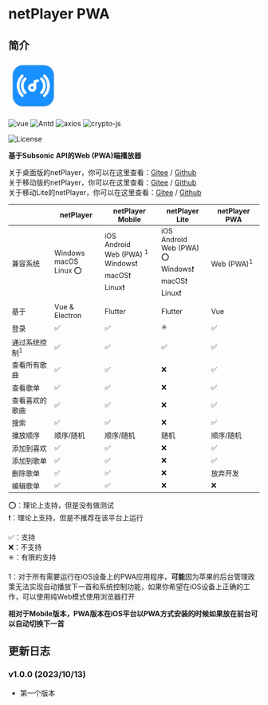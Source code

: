 # netPlayer PWA

## 简介

<img src="build/icon.png" width="100px">

![vue](https://img.shields.io/badge/vue.js-2.6.14-green?logo=vue.js)
![Antd](https://img.shields.io/badge/Antd-1.7.8-blue)
![axios](https://img.shields.io/badge/axios-1.4-orange)
![crypto-js](https://img.shields.io/badge/crypto_js-4.1.1-yellow)

![License](https://img.shields.io/badge/License-MIT-dark_green)

**基于Subsonic API的Web (PWA)端播放器**

关于桌面版的netPlayer，你可以在这里查看：[Gitee](https://gitee.com/Ryan-zhou/net-player) / [Github](https://github.com/Zhoucheng133/net-player)  
关于移动版的netPlayer，你可以在这里查看：[Gitee](https://gitee.com/Ryan-zhou/net-player-mobile) / [Github](https://github.com/Zhoucheng133/netPlayer-Mobile)  
关于移动Lite的netPlayer，你可以在这里查看：[Gitee](https://gitee.com/Ryan-zhou/net-player_-lite) / [Github](https://github.com/Zhoucheng133/neyPlayer_Lite)


|                          | netPlayer                       | netPlayer Mobile                                             | netPlayer Lite                                               | netPlayer PWA         |
| ------------------------ | ------------------------------- | ------------------------------------------------------------ | ------------------------------------------------------------ | --------------------- |
| 兼容系统                 | Windows<br />macOS<br />Linux ⭕ | iOS<br />Android<br />Web (PWA) <sup>1</sup><br />Windows❗<br />macOS❗<br />Linux❗ | iOS<br />Android<br />Web (PWA) ⭕<br />Windows❗<br />macOS❗<br />Linux❗ | Web (PWA)<sup>1</sup> |
| 基于                     | Vue & Electron                  | Flutter                                                      | Flutter                                                      | Vue                   |
| 登录                     | ✅                               | ✅                                                            | ✳️                                                            | ✅                     |
| 通过系统控制<sup>1</sup> | ✅                               | ✅                                                            | ✅                                                            | ✅                     |
| 查看所有歌曲             | ✅                               | ✅                                                            | ❌                                                            | ✅                     |
| 查看歌单                 | ✅                               | ✅                                                            | ❌                                                            | ✅                     |
| 查看喜欢的歌曲           | ✅                               | ✅                                                            | ❌                                                            | ✅                     |
| 搜索                     | ✅                               | ✅                                                            | ❌                                                            | ✅                     |
| 播放顺序                 | 顺序/随机                       | 顺序/随机                                                    | 随机                                                         | 顺序/随机             |
| 添加到喜欢               | ✅                               | ✅                                                            | ❌                                                            | ✅                     |
| 添加到歌单               | ✅                               | ✅                                                            | ❌                                                            | ✅                     |
| 删除歌单                 | ✅                               | ✅                                                            | ❌                                                            | 放弃开发              |
| 编辑歌单                 | ✅                               | ✅                                                            | ❌                                                            | ❌                     |

⭕：理论上支持，但是没有做测试  
❗：理论上支持，但是不推荐在该平台上运行

✅：支持  
❌：不支持  
✳️：有限的支持

1：对于所有需要运行在iOS设备上的PWA应用程序，**可能**因为苹果的后台管理政策无法实现自动播放下一首和系统控制功能，如果你希望在iOS设备上正确的工作，可以使用纯Web模式使用浏览器打开

**相对于Mobile版本，PWA版本在iOS平台以PWA方式安装的时候如果放在前台可以自动切换下一首**

## 更新日志

### v1.0.0 (2023/10/13)
- 第一个版本